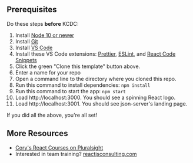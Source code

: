 ## Prerequisites

Do these steps **before** KCDC:
1. Install [Node 10 or newer](http://nodejs.org)
1. Install [Git](https://git-scm.com/)
1. Install [VS Code](https://code.visualstudio.com/)
1. Install these VS Code extensions: [Prettier](https://marketplace.visualstudio.com/items?itemName=esbenp.prettier-vscode), [ESLint](https://marketplace.visualstudio.com/items?itemName=dbaeumer.vscode-eslint), and [React Code Snippets](https://marketplace.visualstudio.com/items?itemName=xabikos.ReactSnippets)
1. Click the green "Clone this template" button above.
1. Enter a name for your repo
1. Open a command line to the directory where you cloned this repo.
1. Run this command to install dependencies: `npm install`
1. Run this command to start the app: `npm start`
1. Load http://localhost:3000. You should see a spinning React logo.
1. Load http://localhost:3001. You should see json-server's landing page.

If you did all the above, you're all set!

## More Resources

- [Cory's React Courses on Pluralsight](https://pluralsight.com/authors/cory-house)
- Interested in team training? [reactjsconsulting.com](http://www.reactjsconsulting.com)

